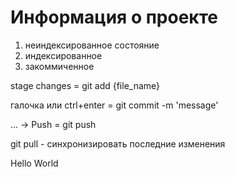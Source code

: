 # Информация о проекте

1. неиндексированное состояние
2. индексированное
3. закоммиченное

stage changes = git add {file_name}

галочка или ctrl+enter = git commit -m 'message'

... -> Push = git push

git pull - синхронизировать последние изменения



Hello World